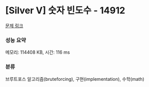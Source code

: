 # [Silver V] 숫자 빈도수 - 14912 

[문제 링크](https://www.acmicpc.net/problem/14912) 

### 성능 요약

메모리: 114408 KB, 시간: 116 ms

### 분류

브루트포스 알고리즘(bruteforcing), 구현(implementation), 수학(math)

